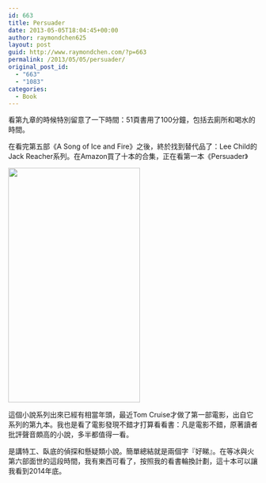 ```yaml
---
id: 663
title: Persuader
date: 2013-05-05T18:04:45+00:00
author: raymondchen625
layout: post
guid: http://www.raymondchen.com/?p=663
permalink: /2013/05/05/persuader/
original_post_id:
  - "663"
  - "1083"
categories:
  - Book
---
```

看第九章的時候特別留意了一下時間：51頁書用了100分鐘，包括去廁所和喝水的時間。

在看完第五部《A Song of Ice and Fire》之後，終於找到替代品了：Lee Child的Jack Reacher系列。在Amazon買了十本的合集，正在看第一本《Persuader》

<img alt="" src="http://d.gr-assets.com/books/1347585353l/6617104.jpg" width="266" height="475" /> 

這個小說系列出來已經有相當年頭，最近Tom Cruise才做了第一部電影，出自它系列的第九本。我也是看了電影發現不錯才打算看看書：凡是電影不錯，原著讀者批評聲音頗高的小說，多半都值得一看。

是講特工、臥底的偵探和懸疑類小說。簡單總結就是兩個字『好睇』。在等冰與火第六部面世的這段時間，我有東西可看了，按照我的看書輪換計劃，這十本可以讓我看到2014年底。

&nbsp;

&nbsp;